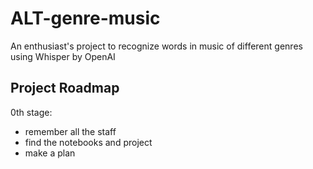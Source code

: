# ALT-genre-music

An enthusiast's project to recognize words in music of different genres using Whisper by OpenAI

## Project Roadmap

0th stage:

- remember all the staff
- find the notebooks and project
- make a plan
